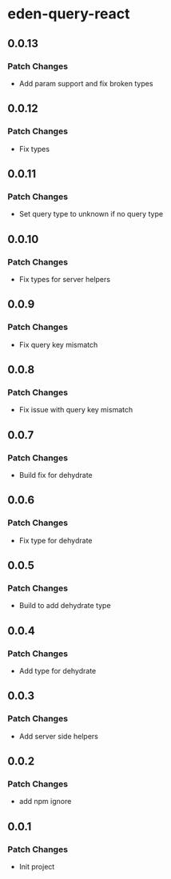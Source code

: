 # eden-query-react

## 0.0.13

### Patch Changes

-   Add param support and fix broken types

## 0.0.12

### Patch Changes

-   Fix types

## 0.0.11

### Patch Changes

-   Set query type to unknown if no query type

## 0.0.10

### Patch Changes

-   Fix types for server helpers

## 0.0.9

### Patch Changes

-   Fix query key mismatch

## 0.0.8

### Patch Changes

-   Fix issue with query key mismatch

## 0.0.7

### Patch Changes

-   Build fix for dehydrate

## 0.0.6

### Patch Changes

-   Fix type for dehydrate

## 0.0.5

### Patch Changes

-   Build to add dehydrate type

## 0.0.4

### Patch Changes

-   Add type for dehydrate

## 0.0.3

### Patch Changes

-   Add server side helpers

## 0.0.2

### Patch Changes

-   add npm ignore

## 0.0.1

### Patch Changes

-   Init project
